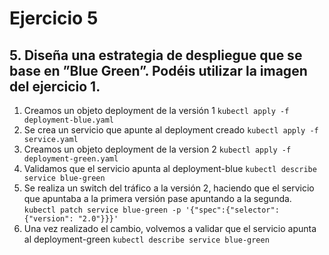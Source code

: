 # Ejercicio 5

## 5. Diseña una estrategia de despliegue que se base en ”Blue Green”. Podéis utilizar la imagen del ejercicio 1.
1. Creamos un objeto deployment de la versión 1
`kubectl apply -f deployment-blue.yaml`
2. Se crea un servicio que apunte al deployment creado
`kubectl apply -f service.yaml`
3. Creamos un objeto deployment de la version 2
`kubectl apply -f deployment-green.yaml`
4. Validamos que el servicio apunta al deployment-blue
`kubectl describe service blue-green`
5. Se realiza un switch del tráfico a la versión 2, haciendo que el servicio que apuntaba a la primera versión pase apuntando a la segunda.
`kubectl patch service blue-green -p '{"spec":{"selector":{"version": "2.0"}}}'`
6. Una vez realizado el cambio, volvemos a validar que el servicio apunta al deployment-green
`kubectl describe service blue-green`

